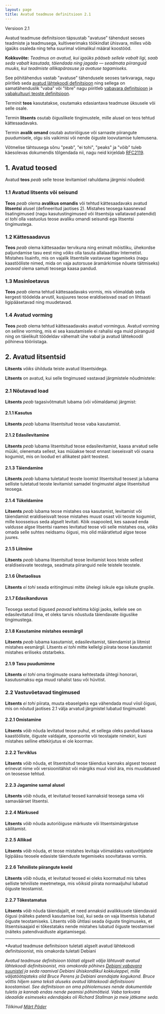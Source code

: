```yaml
---
layout: page
title: Avatud teadmuse definitsioon 2.1
---
```


Versioon 2.1

Avatud teadmuse definitsioon täpsustab "avatuse" tähendust seoses teadmiste ja teadmusega, kultiveerimaks töökindlat ühisvara, milles võib igaüks osaleda ning teha suurimal võimalikul määral koostööd.

**Kokkuvõte:** *Teadmus on avatud, kui igaüks pääseb sellele vabalt ligi, saab seda vabalt kasutada, täiendada ning jagada — seadmata piiranguid muuks, kui teadmiste allikapärasuse ja avatuse tagamiseks.*

See põhitähendus vastab "avatuse" tähendusele seoses tarkvaraga, nagu piiritleb seda [avatud lähtekoodi definitsioon](https://en.wikipedia.org/wiki/The_Open_Source_Definition) ning sellega on samatähenduslik "vaba" või "libre" nagu piiritleb [vabavara definitsioon](https://en.wikipedia.org/wiki/The_Free_Software_Definition) ja [vabakultuuri teoste definitsioon](https://en.wikipedia.org/wiki/Definition_of_Free_Cultural_Works).

Terminit **teos** kasutatakse, osutamaks edasiantava teadmuse üksusele või selle osale.

Termin **litsents** osutab õiguslikele tingimustele, mille alusel on teos tehtud kättesaadavaks.

Termin **avalik omand** osutab autoriõiguse või sarnaste piirangute puudumisele, olgu siis vaikimisi või nende õiguste loovutamise tulemusena.

Võtmelise tähtsusega sõnu "peab", "ei tohi", "peaks" ja "võib" tuleb käesolevas dokumendis tõlgendada nii, nagu neid kirjeldab [RFC2119](https://tools.ietf.org/html/rfc2119).

## 1. Avatud teosed

Avatud **teos** *peab* selle teose levitamisel rahuldama järgmisi nõudeid:

### 1.1 Avatud litsents või seisund

**Teos** *peab* olema **avalikus omandis** või tehtud kättesaadavaks avatud **litsentsi** alusel (defineeritud jaotises 2). Mistahes teosega kaasnevad lisatingimused (nagu kasutustingimused või litsentsija vallatavad patendid) *ei tohi* olla vastuolus teose avaliku omandi seisundi ega litsentsi tingimustega.

### 1.2 Kättesaadavus

**Teos** *peab* olema kättesaadav tervikuna ning enimalt mõistliku, ühekordse paljundamise tasu eest ning *võiks* olla tasuta allalaaditav Internetist. Mistahes lisainfo, mis on vajalik litsentsile vastavuse tagamiseks (nagu kaastööliste nimed, mida on vaja autorsuse äramärkimise nõuete täitmiseks) *peavad* olema samuti teosega kaasa pandud.

### 1.3 Masinloetavus

**Teos** *peab* olema tehtud kättesaadavaks vormis, mis võimaldab seda kergesti töödelda arvutil, kusjuures teose eraldiseisvad osad on lihtsasti ligipääsetavad ning muudetavad.

### 1.4 Avatud vorming

**Teos** *peab* olema tehtud kättesaadavaks avatud vormingus. Avatud vorming on selline vorming, mis ei sea kasutamisele ei rahalisi ega muid piiranguid ning on täielikult töödeldav vähemalt ühe vabal ja avatud lähtekoodil põhineva tööriistaga.

## 2. Avatud litsentsid

**Litsents** *võiks* ühilduda teiste avatud litsentsidega.

**Litsents** on avatud, kui selle tingimused vastavad järgmistele nõudmistele:

### 2.1 Nõutavad load

**Litsents** *peab* tagasivõtmatult lubama (või võimaldama) järgmist:

#### 2.1.1 Kasutus

**Litsents** *peab* lubama litsentsitud teose vaba kasutamist.

#### 2.1.2 Edasilevitamine

**Litsents** *peab* lubama litsentsitud teose edasilevitamist, kaasa arvatud selle müüki, olenemata sellest, kas müüakse teost ennast iseseisvalt või osana kogumist, mis on loodud eri allikatest pärit teostest.

#### 2.1.3 Täiendamine

**Litsents** *peab* lubama tuletatud teoste loomist litsentsitud teosest ja lubama selliste tuletatud teoste levitamist samadel tingimustel algse litsentsitud teosega.

#### 2.1.4 Tükeldamine

**Litsents** *peab* lubama teose mistahes osa kasutamist, levitamist või täiendamist eraldiseisvalt teose mistahes muust osast või teoste kogumist, mille koosseisus seda algselt levitati. Kõik osapooled, kes saavad enda valdusse algse litsentsi raames levitatud teose või selle mistahes osa, *võiks* omada selle suhtes neidsamu õigusi, mis olid määratletud algse teose juures.

#### 2.1.5 Liitmine

**Litsents** *peab* lubama litsentsitud teose levitamist koos teiste sellest eraldiseisvate teostega, seadmata piiranguid neile teistele teostele.

#### 2.1.6 Ühetaolisus

**Litsents** *ei tohi* seada eritingimusi mitte ühelegi isikule ega isikute grupile.

#### 2.1.7 Edasikanduvus

Teosega seotud õigused *peavad* kehtima kõigi jaoks, kellele see on edasilevitatud ilma, et oleks tarvis nõustuda täiendavate õiguslike tingimustega.

#### 2.1.8 Kasutamine mistahes eesmärgil

**Litsents** *peab* lubama kasutamist, edasilevitamist, täiendamist ja liitmist mistahes eesmärgil. Litsents *ei tohi* mitte kellelgi piirata teose kasutamist mistahes eriliseks otstarbeks.

#### 2.1.9 Tasu puudumimne

**Litsents** *ei tohi* oma tingimuste osana kehtestada ühtegi honorari, kasutusmaksu ega muud rahalist tasu või hüvitist.

### 2.2 Vastuvõetavad tingimused

**Litsents** *ei tohi* piirata, muuta ebaselgeks ega vähendada muul viisil õigusi, mis on nõutud jaotises 2.1 välja arvatud järgmistel lubatud tingimustel:

#### 2.2.1 Omistamine

**Litsents** *võib* nõuda levitatud teose puhul, et sellega oleks pandud kaasa kaastööliste, õiguste valdajate, sponsorite või teostajate nimekiri, kuni mistahes selline ettekirjutus ei ole koormav.

#### 2.2.2 Terviklus

**Litsents** *võib* nõuda, et litsentsitud teose täiendus kannaks algsest teosest erinevat nime või versioonitähist või märgiks muul viisil ära, mis muudatused on teosesse tehtud.

#### 2.2.3 Jagamine samal alusel

**Litsents** *võib* nõuda, et levitatud teosed kannaksid teosega sama või samaväärset litsentsi.

#### 2.2.4 Märkused

**Litsents** *võib* nõuda autoriõiguse märkuste või litsentsimärgistuse säilitamist.

#### 2.2.5 Allikad

**Litsents** *võib* nõuda, et teose mistahes levitaja võimaldaks vastuvõtjatele ligipääsu teosele edasiste täienduste tegemiseks soovitatavas vormis.

#### 2.2.6 Tehniliste piirangute keeld

**Litsents** *võib* nõuda, et levitatud teosed ei oleks koormatud mis tahes selliste tehniliste meetmetega, mis võiksid piirata normaaljuhul lubatud õiguste teostamist.

#### 2.2.7 Tõkestamatus

**Litsents** *võib* nõuda täiendajailt, et need annaksid avalikkusele täiendavaid õigusi (näiteks patendi kasutamise loa), kui seda on vaja litsentsis lubatud õiguste teostamiseks. Litsents võib ühtlasi seada õiguste tingimuseks, et litsentsisaajaid ei tõkestataks nende mistahes lubatud õiguste teostamisel (näiteks patendivaidluste algatamisega).

----
*Avatud teadmuse definitsioon tuletati algselt avatud lähtekoodi definitsioonist, mis omakorda tuletati Debiani 

*Avatud teadmuse definitsioon töötati algselt välja lähtuvalt avatud lähtekoodi definitsioonist, mis omakorda põhines [Debiani vabavara suunistel](http://www.debian.org/social_contract) ja seda raamival Debiani ühiskondlikul kokkuleppel, mille väljatöötajateks olid Bruce Perens ja Debiani arendajate kogukond. Bruce võttis hiljem sama teksti aluseks avatud lähtekoodi definitsiooni koostamisel. See definitsioon on oma põhiolemuses nende dokumentide tuletis ja kannab endas nende peamisi põhimõtteid. Vaba tarkvara ideaalide esimeseks edendajaks oli Richard Stallman ja meie jätkame seda.*

_Tõlkinud [Märt Põder](https://twitter.com/trtram)_
